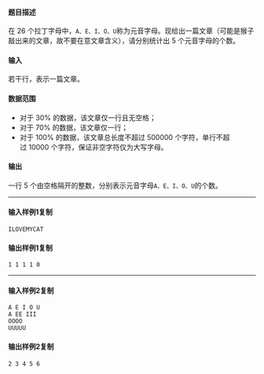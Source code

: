 #### 题目描述

在 26 个拉丁字母中，`A、E、I、O、U`称为元音字母。现给出一篇文章（可能是猴子敲出来的文章，故不要在意文章含义），请分别统计出 5 个元音字母的个数。

#### 输入

若干行，表示一篇文章。

#### 数据范围

-   对于 30% 的数据，该文章仅一行且无空格；
-   对于 70% 的数据，该文章仅一行；
-   对于 100% 的数据，该文章总长度不超过 500000 个字符，单行不超过 10000 个字符，保证非空字符仅为大写字母。

#### 输出

一行 5 个由空格隔开的整数，分别表示元音字母`A、E、I、O、U`的个数。

___

#### 输入样例1复制

```
ILOVEMYCAT
```

#### 输出样例1复制

```
1 1 1 1 0
```

___

#### 输入样例2复制

```
A E I O U
A EE III
OOOO
UUUUU
```

#### 输出样例2复制

```
2 3 4 5 6
```